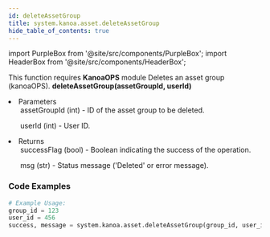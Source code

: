 ```yaml
---
id: deleteAssetGroup
title: system.kanoa.asset.deleteAssetGroup
hide_table_of_contents: true
---
```


import PurpleBox from '@site/src/components/PurpleBox';
import HeaderBox from '@site/src/components/HeaderBox';

<PurpleBox>This function requires <b>KanoaOPS</b> module</PurpleBox>
<HeaderBox header="Description">Deletes an asset group (kanoaOPS).</HeaderBox>
<HeaderBox header="Syntax">
    <b>deleteAssetGroup(assetGroupId, userId)</b>
    <li> Parameters <br />
        <ul>assetGroupId (int) - ID of the asset group to be deleted.</ul>
        <ul>userId (int) - User ID.</ul>
    </li>
    <li> Returns <br />
        <ul>successFlag (bool) - Boolean indicating the success of the operation.</ul>
        <ul>msg (str) - Status message ('Deleted' or error message).</ul>
    </li>
</HeaderBox>

### Code Examples

```python
# Example Usage:
group_id = 123
user_id = 456
success, message = system.kanoa.asset.deleteAssetGroup(group_id, user_id)
